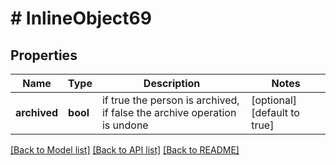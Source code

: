 # # InlineObject69

## Properties

Name | Type | Description | Notes
------------ | ------------- | ------------- | -------------
**archived** | **bool** | if true the person is archived, if false the archive operation is undone | [optional] [default to true]

[[Back to Model list]](../../README.md#models) [[Back to API list]](../../README.md#endpoints) [[Back to README]](../../README.md)
